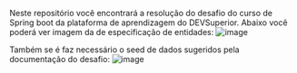 Neste repositório você encontrará a resolução do desafio do curso de Spring boot da plataforma de aprendizagem do DEVSuperior. Abaixo você poderá ver imagem da de especificação de entidades:
![image](https://github.com/user-attachments/assets/e8ac998f-5212-4294-80de-587eb9e77af7)

Também se é faz necessário o seed de dados sugeridos pela documentação do desafio:
![image](https://github.com/user-attachments/assets/18addba8-93a4-47c2-a633-2c009dead836)

